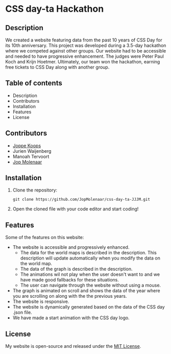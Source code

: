 # CSS day-ta Hackathon

## Description

We created a website featuring data from the past 10 years of CSS Day for its 10th anniversary. This project was developed during a 3.5-day hackathon where we competed against other groups. Our website had to be accessible and needed to have progressive enhancement. The judges were Peter Paul Koch and Krijn Hoetmer. Ultimately, our team won the hackathon, earning free tickets to CSS Day along with another group.

## Table of contents

- Description
- Contributors 
- Installation
- Features
- License

## Contributors 

<!-- 
- [Jurien Waijenberg]()
- [Manoah Tervoort]() -->
- [Joppe Koops](https://joppekoops.nl/)
- Jurien Waijenberg
- Manoah Tervoort
- [Jop Molenaar](https://jopmolenaar.com/)

## Installation

1. Clone the repository:

    ```
    git clone https://github.com/JopMolenaar/css-day-ta-JJJM.git
    ```

2. Open the cloned file with your code editor and start coding!


## Features

Some of the features on this website:

- The website is accessible and progressively enhanced. 
    - The data for the world maps is described in the description. This description will update automatically when you modify the data on the world map. 
    - The data of the graph is described in the description.
    - The animations wil not play when the user doesn't want to and we have made good fallbacks for these situations. 
    - The user can navigate through the website without using a mouse.
- The graph is animated on scroll and shows the data of the year where you are scrolling on along with the the previous years.
- The website is responsive.
- The website is dynamically generated based on the data of the CSS day .json file.
- We have made a start animation with the CSS day logo. 

## License

My website is open-source and released under the [MIT License](LICENSE).